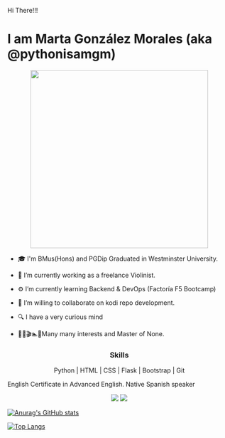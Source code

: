 Hi There!!!

<h1>I am Marta González Morales (aka @pythonisamgm)</h1>
<div id="header" align="center">
  <img src="https://media.giphy.com/media/nFLW7PNGgN3lI68rdv/giphy.gif" width="400"/></div>

 - 🎓 I'm BMus(Hons) and PGDip Graduated in Westminster University.
   
 - 🎻 I’m currently working as a freelance Violinist.  
 - ⚙️ I’m currently learning Backend & DevOps (Factoría F5 Bootcamp)  
 - 👯 I’m willing to collaborate on kodi repo development.  
 - 🔍 I have a very curious mind  
 - 👨‍🍳🎬🏊📖Many many interests and Master of None.</p>

  
<!-- Skills -->  
<h3 align="center">Skills</h3>  
<p align="center">Python | HTML | CSS | Flask | Bootstrap | Git</p>  
<p> English Certificate in Advanced English. Native Spanish speaker</p>  
  
<!-- Social Media Links -->  
<p align="center">  
 <a href="https://www.linkedin.com/in/martagm-pythonisa-5b33382a2/"><img src="https://img.shields.io/badge/-LinkedIn-blue?style=flat&logo=linkedin&logoColor=white"></a>  
 <a href="https://www.instagram.com/martiunk/?next=%2F"><img src="https://img.shields.io/badge/-Instagram-pink?style=flat&logo=instagram&logoColor=white"></a>  
  
  <!-- Add more social media links as needed -->  
</p>  
  
<!-- GitHub Stats -->  
[![Anurag's GitHub stats](https://github-readme-stats.vercel.app/api?username=pythonisamgm)](https://github.com/anuraghazra/github-readme-stats) 
<!-- languages -->
[![Top Langs](https://github-readme-stats.vercel.app/api/top-langs/?username=pythonisamgm&layout=donut-vertical)](https://github.com/anuraghazra/github-readme-stats)
  
</body>  
</html>
